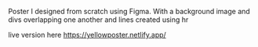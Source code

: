 Poster I designed from scratch using Figma. 
With a background image and divs overlapping one another and lines created using hr 

live version here https://yellowposter.netlify.app/